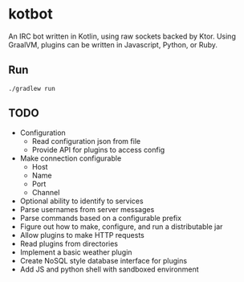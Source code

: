 # kotbot
An IRC bot written in Kotlin, using raw sockets backed by Ktor. Using GraalVM, plugins can be written in Javascript, Python, or Ruby.

## Run
```shell
./gradlew run
```

## TODO
- Configuration
  - Read configuration json from file
  - Provide API for plugins to access config
- Make connection configurable
  - Host
  - Name
  - Port
  - Channel
- Optional ability to identify to services
- Parse usernames from server messages
- Parse commands based on a configurable prefix
- Figure out how to make, configure, and run a distributable jar
- Allow plugins to make HTTP requests
- Read plugins from directories
- Implement a basic weather plugin
- Create NoSQL style database interface for plugins
- Add JS and python shell with sandboxed environment
 